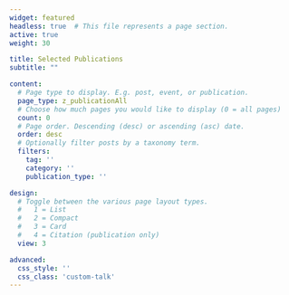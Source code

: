 ```yaml
---
widget: featured
headless: true  # This file represents a page section.
active: true
weight: 30

title: Selected Publications
subtitle: ""

content:
  # Page type to display. E.g. post, event, or publication.
  page_type: z_publicationAll
  # Choose how much pages you would like to display (0 = all pages)
  count: 0
  # Page order. Descending (desc) or ascending (asc) date.
  order: desc
  # Optionally filter posts by a taxonomy term.
  filters:
    tag: ''
    category: ''
    publication_type: ''

design:
  # Toggle between the various page layout types.
  #   1 = List
  #   2 = Compact
  #   3 = Card
  #   4 = Citation (publication only)
  view: 3

advanced:
  css_style: ''
  css_class: 'custom-talk'
---
```

